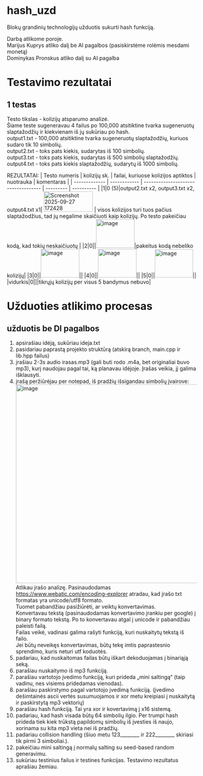 # hash_uzd
Blokų grandinių technologijų užduotis sukurti hash funkciją.

Darbą atlikome poroje.  
Marijus Kuprys atliko dalį be AI pagalbos (pasiskirstėme rolėmis mesdami monetą)  
Dominykas Pronskus atliko dalį su AI pagalba  

# __Testavimo rezultatai__ #
## 1 testas ##
Testo tikslas - kolizijų atsparumo analizė.  
Šiame teste sugeneravau 4 failus po 100,000 atsitiktine tvarka sugeneruotų slaptažodžių ir kiekvienam iš jų sukūriau po hash.  
output1.txt - 100,000 atsitiktine tvarka sugeneruotų slaptažodžių, kuriuos sudaro tik 10 simbolių.  
output2.txt - toks pats kiekis, sudarytas iš 100 simbolių.  
output3.txt - toks pats kiekis, sudarytas iš 500 simbolių slaptažodžių.  
output4.txt - toks pats kiekis slaptažodžių, sudarytų iš 1000 simbolių.  

REZULTATAI:
| Testo numeris | kolizijų sk. | failai, kuriuose kolizijos aptiktos | nuotrauka | komentaras |
| ------------- | ------------ | ----------------------------------- | --------- | ---------- |
|1|0 (5)|output2.txt x2, output3.txt x2, output4.txt x1| <img width="130" height="54" alt="Screenshot 2025-09-27 172428" src="https://github.com/user-attachments/assets/80184e01-7dd4-4f2c-8f32-9aeb0cd21def" /> | visos kolizijos turi tuos pačius slaptažodžius, tad jų negalime skaičiuoti kaip kolizijų. Po testo pakeičiau kodą, kad tokių neskaičiuotų |
|2|0||<img width="102" height="76" alt="image" src="https://github.com/user-attachments/assets/146d9601-4db5-40d3-8f59-2626da8a95f3" />|pakeitus kodą nebeliko kolizijų|
|3|0||<img width="102" height="76" alt="image" src="https://github.com/user-attachments/assets/f7487588-733b-476f-bd2a-1652f67230be" />||
|4|0||<img width="102" height="76" alt="image" src="https://github.com/user-attachments/assets/f2e9413f-5982-43ae-8877-d699c802a8eb" />||
|5|0||<img width="101" height="75" alt="image" src="https://github.com/user-attachments/assets/17ead738-34df-4926-9c28-83f8d196eba5" />||
|vidurkis|0|||tikrųjų kolizijų per visus 5 bandymus nebuvo|

# __Užduoties atlikimo procesas__ #
## užduotis be DI pagalbos ##
1. apsirašiau idėją, sukūriau ideja.txt
2. pasidariau paprastą projekto struktūrą (atskirą branch, main.cpp ir lib.hpp failus)
3. įrašiau 2-3s audio irasas.mp3 (gali buti rodo .m4a, bet originaliai buvo mp3), kurį naudojau pagal tai, ką planavau idėjoje. Įrašas veikia, jį galima išklausyti.
4. įrašą peržiūrėjau per notepad, iš pradžių išsigandau simbolių įvairove:
   <img width="803" height="528" alt="image" src="https://github.com/user-attachments/assets/9649c1d4-aad2-492a-8338-884012710c72" />  
   Atlikau įrašo analizę. Pasinaudodamas https://www.webatic.com/encoding-explorer atradau, kad įrašo txt formatas yra unicode/utf8 formato.  
   Tuomet pabandžiau pasižiūrėti, ar veiktų konvertavimas.  
   Konvertavau tekstą (pasinaudodamas konvertavimo įrankiu per google) į binary formato tekstą. Po to konvertavau atgal į unicode ir pabandžiau paleisti failą.  
   Failas veikė, vadinasi galima rašyti funkciją, kuri nuskaitytų tekstą iš failo.  
   Jei būtų neveikęs konvertavimas, būtų tekę imtis paprastesnio sprendimo, kuris neturi utf koduotės.
5. padariau, kad nuskaitomas failas būtų iškart dekoduojamas į binariąją seką.
6. parašiau nuskaitymo iš mp3 funkciją.
7. parašiau vartotojo įvedimo funkciją, kuri prideda „mini saltingą“ (taip vadinu, nes visiems pridedamas vienodas).
8. parašiau paskirstymo pagal vartotojo įvedimą funkciją. (įvedimo dešimtainės ascii vertės susumuojamos ir xor metu kreipiasi į nuskaitytą ir paskirstytą mp3 vektorių)
9. parašiau hash funkciją. Tai yra xor ir kovertavimą į x16 sistemą.
10. padariau, kad hash visada būtų 64 simbolių ilgio. Per trumpi hash prideda tiek kiek trūkstą papildomų simbolių iš įvesties iš naujo, xorinama su kita mp3 vieta nei iš pradžių.
11. padariau collision handling (šiuo metu 123________ ir 222________ skiriasi tik pirmi 3 simboliai.).
12. pakeičiau mini saltingą į normalų salting su seed-based random generavimu.
13. sukūriau testinius failus ir testines funkcijas. Testavimo rezultatus aprašiau žemiau.
